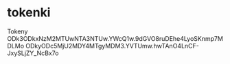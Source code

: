 # tokenki
Tokeny
ODk3ODkxNzM2MTUwNTA3NTUw.YWcQ1w.9dGVO8ruDEhe4LyoSKnmp7MDLMo
ODkyODc5MjU2MDY4MTgyMDM3.YVTUmw.hwTAnO4LnCF-JxySLjZY_NcBx7o
